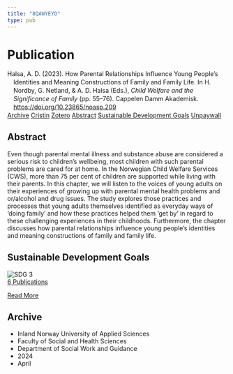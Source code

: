 ```yaml
---
title: "8QAWYEYD"
type: pub
---
```

<h1>Publication</h1>
<article id="csl-bib-container-8QAWYEYD" class="csl-bib-container">
  <div class="csl-bib-body" style="line-height: 1.35; padding-left: 1em; text-indent:-1em;">
  <div class="csl-entry">Halsa, A. D. (2023). How Parental Relationships Influence Young People&#x2019;s Identities and Meaning Constructions of Family and Family Life. In H. Nordby, G. Netland, &amp; A. D. Halsa (Eds.), <i>Child Welfare and the Significance of Family</i> (pp. 55&#x2013;76). Cappelen Damm Akademisk. <a href="https://doi.org/10.23865/noasp.209">https://doi.org/10.23865/noasp.209</a></div>
</div>
  <div class="csl-bib-buttons">
    <a href="#taxonomy-article-8QAWYEYD" class="csl-bib-button">Archive</a>
    <a href="https://app.cristin.no/results/show.jsf?id=2260068" alt="Cristin URL" class="csl-bib-button">Cristin</a>
    <a href="http://zotero.org/groups/5402882/items/8QAWYEYD" alt="Zotero URL" class="csl-bib-button">Zotero</a>
    <a href="#abstract-article-8QAWYEYD" class="csl-bib-button">Abstract</a>
    <a href="#sdg-article-8QAWYEYD" class="csl-bib-button">Sustainable Development Goals</a>
    <a href="https://press.nordicopenaccess.no/index.php/noasp/catalog/download/209/1167/9777" class="csl-bib-button">Unpaywall</a>
  </div>
  <div id="csl-bib-meta-container-8QAWYEYD"></div>
</article>
<div id="csl-bib-meta-8QAWYEYD" class="csl-bib-meta">
  <article id="abstract-article-8QAWYEYD" class="abstract-article">
    <h1>Abstract</h1>
    Even though parental mental illness and substance abuse are considered a serious risk to children’s wellbeing, most children with such parental problems are cared for at home. In the Norwegian Child Welfare Services (CWS), more than 75 per cent of children are supported while living with their parents. In this chapter, we will listen to the voices of young adults on their experiences of growing up with parental mental health problems and or/alcohol and drug issues. The study explores those practices and processes that young adults themselves identified as everyday ways of ‘doing family’ and how these practices helped them ‘get by’ in regard to these challenging experiences in their childhoods. Furthermore, the chapter discusses how parental relationships influence young people’s identities and meaning constructions of family and family life.
  </article>
  <article id="sdg-article-8QAWYEYD" class="sdg-article">
    <h1>Sustainable Development Goals</h1>
    <div class="sdg-container"><div id="sdg3" class="sdg"> <img src="{{< params subfolder >}}images/sdg/sdg03_en.png" class="image" alt="SDG 3"> <div class="sdg-overlay"> <a href="{{< params subfolder >}}en/archive/?sdg=3#archive" class="sdg-publication-count"><span>6</span> Publications</a> <p><a href="https://sdgs.un.org/goals/goal3" class="sdg-read-more">Read More</a></p> </div> </div></div>
  </article>
  <article id="taxonomy-article-8QAWYEYD" class="taxonomy-article">
    <h1>Archive</h1>
    <ul>
      <li>Inland Norway University of Applied Sciences</li>
      <li>Faculty of Social and Health Sciences</li>
      <li>Department of Social Work and Guidance</li>
      <li>2024</li>
      <li>April</li>
    </ul>
  </article>
</div>
